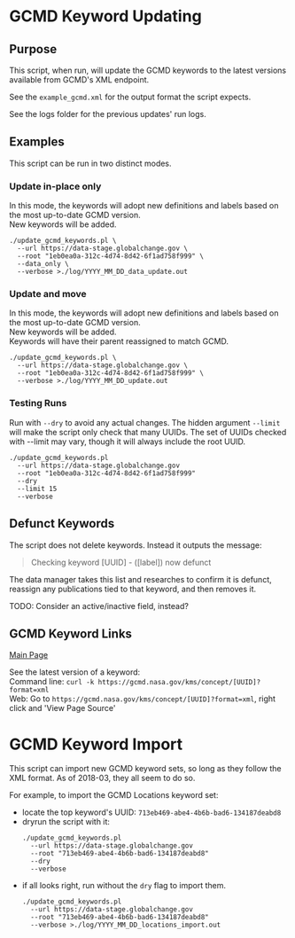 # GCMD Keyword Updating

## Purpose

This script, when run, will update the GCMD keywords to the latest versions available
from GCMD's XML endpoint.

See the `example_gcmd.xml` for the output format the script expects.

See the logs folder for the previous updates' run logs.

## Examples

This script can be run in two distinct modes.

### Update in-place only

In this mode, the keywords will adopt new definitions
and labels based on the most up-to-date GCMD version.  
New keywords will be added.

```
./update_gcmd_keywords.pl \
  --url https://data-stage.globalchange.gov \
  --root "1eb0ea0a-312c-4d74-8d42-6f1ad758f999" \
  --data_only \
  --verbose >./log/YYYY_MM_DD_data_update.out
```

### Update and move

In this mode, the keywords will adopt new definitions
and labels based on the most up-to-date GCMD version.  
New keywords will be added.  
Keywords will have their parent reassigned to match GCMD.

```
./update_gcmd_keywords.pl \
  --url https://data-stage.globalchange.gov \
  --root "1eb0ea0a-312c-4d74-8d42-6f1ad758f999" \
  --verbose >./log/YYYY_MM_DD_update.out
```

### Testing Runs

Run with `--dry` to avoid any actual changes. The hidden argument
`--limit` will make the script only check that many UUIDs. The set of UUIDs
checked with --limit may vary, though it will always include the root UUID.

```
./update_gcmd_keywords.pl 
  --url https://data-stage.globalchange.gov 
  --root "1eb0ea0a-312c-4d74-8d42-6f1ad758f999" 
  --dry
  --limit 15
  --verbose
```

## Defunct Keywords

The script does not delete keywords. Instead it outputs the message:

> Checking keyword [UUID] -  ([label]) now defunct

The data manager takes this list and researches to confirm it is defunct, reassign any publications tied to that keyword, and then removes it.

TODO: Consider an active/inactive field, instead?

## GCMD Keyword Links

[Main Page](https://earthdata.nasa.gov/about/gcmd/global-change-master-directory-gcmd-keywords)

See the latest version of a keyword:  
Command line: `curl -k https://gcmd.nasa.gov/kms/concept/[UUID]?format=xml`  
Web: Go to `https://gcmd.nasa.gov/kms/concept/[UUID]?format=xml`, right click and 'View Page Source'  

# GCMD Keyword Import

This script can import new GCMD keyword sets, so long as they follow the XML format. As of 2018-03, they all seem to do so.

For example, to import the GCMD Locations keyword set:  
 
  - locate the top keyword's UUID: `713eb469-abe4-4b6b-bad6-134187deabd8`
  - dryrun the script with it:
    ```
    ./update_gcmd_keywords.pl 
      --url https://data-stage.globalchange.gov 
      --root "713eb469-abe4-4b6b-bad6-134187deabd8" 
      --dry
      --verbose
    ```
  - if all looks right, run without the `dry` flag to import them.
    ```
    ./update_gcmd_keywords.pl 
      --url https://data-stage.globalchange.gov 
      --root "713eb469-abe4-4b6b-bad6-134187deabd8" 
      --verbose >./log/YYYY_MM_DD_locations_import.out
    ```
